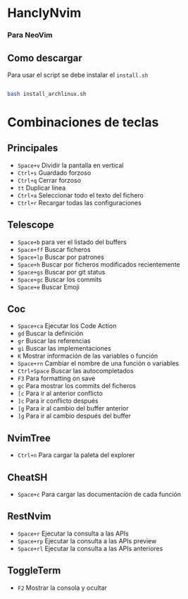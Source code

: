 # HanclyNvim

### Para NeoVim

## Como descargar

Para usar el script se debe instalar el `install.sh`

```bash

bash install_archlinux.sh

```

# Combinaciones de teclas

## Principales

- `Space+v` Dividir la pantalla en vertical
- `Ctrl+s` Guardado forzoso
- `Ctrl+q` Cerrar forzoso
- `tt` Duplicar linea
- `Ctrl+a` Seleccionar todo el texto del fichero
- `Ctrl+r` Recargar todas las configuraciones

## Telescope

- `Space+b` para ver el listado del buffers
- `Space+ff` Buscar ficheros
- `Space+lp` Buscar por patrones
- `Space+h` Buscar por ficheros modificados recientemente
- `Space+gs` Buscar por git status
- `Space+gc` Buscar los commits
- `Space+e` Buscar Emoji

## Coc

- `Space+ca` Ejecutar los Code Action
- `gd` Buscar la definición
- `gr` Buscar las referencias
- `gi` Buscar las implementaciones
- `K` Mostrar información de las variables o función
- `Space+rn` Cambiar el nombre de una función o variables
- `Ctrl+Space` Buscar las autocompletados
- `F3` Para formatting on save
- `gc` Para mostrar los commits del ficheros
- `[c` Para ir al anterior conflicto
- `]c` Para ir conflicto después
- `[g` Para ir al cambio del buffer anterior
- `]g` Para ir al cambio después del buffer

## NvimTree

- `Ctrl+n` Para cargar la paleta del explorer

## CheatSH

- `Space+c` Para cargar las documentación de cada función

## RestNvim

- `Space+r` Ejecutar la consulta a las APIs
- `Space+rp` Ejecutar la consulta a las APIs preview
- `Space+rl` Ejecutar la consulta a las APIs anteriores

## ToggleTerm

- `F2` Mostrar la consola y ocultar
